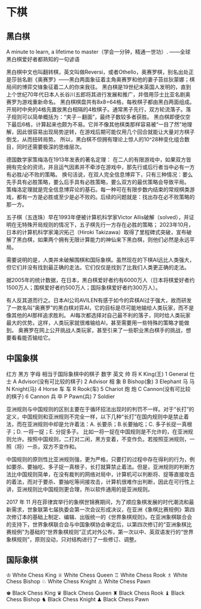 # 下棋

## 黑白棋

A minute to learn, a lifetime to master（学会一分钟，精通一世功）.
——全球黑白棋爱好者都熟知的一句谚语

黑白棋中文也叫翻转棋，英文叫做Reversi，或者Othello，奥赛罗棋，别名出处正是莎翁名剧《奥赛罗》——黑白两面象征着主角奥赛罗和他的妻子苔丝狄蒙娜；棋局间的博弈交锋象征着二人的你来我往。
黑白棋是19世纪末英国人发明的，直到上个世纪70年代日本人长谷川五郎将其进行发展和推广，并借用莎士比亚名剧奥赛罗为游戏重新命名。
黑白棋棋盘共有8x8=64格，每枚棋子都由黑白两面组成。开局时中央的4格先置放黑白相隔的4枚棋子。通常黑子先行，双方轮流落子。落子规则可以简单概括为：“夹子－翻面”，最终子数较多者获胜。
黑白棋即便仅空下最后6格，计算起来也颇为不易。它并不像其他棋类那样容易被“一目了然”地理解，因此很容易出现局势逆转，在游戏后期可能仅用几个回合就能让大量对方棋子倒戈，从而扭转局势。
所以，黑白棋不但拥有理论上惊人的10^28种变化组合数目，同时还需要极深的思维层次。

德国数学家策梅洛在1913年发表的著名定理：
在二人的有限游戏中，如果双方皆拥有完全的资讯，并且运气因素并不牵涉在游戏中，那先行或后行者当中必有一方有必胜/必不败的策略。
换句活说，在双人完全信息博弈下，只有三种情况：要么先手具有必胜策略，要么后手具有必胜策略，要么双方的最优策略会导致平局。
策梅洛定理就是完全信息博弈论的基石。每一种可在有限步数内结束的常规棋类游戏，都有一方是必胜或至少是必不败的。后续的问题就是：找出存在必不败策略的那一方。

五子棋（五连珠）早在1993年便被计算机科学家Victor Allis破解（solved），并证明在无特殊开局规则的情况下，五子棋先行一方存在必胜的策略；
2023年10月，日本的计算机科学家滝沢拓己（Hiroki Takizawa）取得了里程碑式突破，宣布破解了黑白棋，如果两个拥有无限计算能力的神仙来下黑白棋，则他们必然是永远平局。

需要说明的是，人类并未破解围棋和国际象棋。虽然现在的下棋AI远比人类强大，但它们并没有找到最正确的走法。它们仅仅是找到了比我们人类更正确的走法。

据2005年的统计数据，在日本，黑白棋爱好者约有6000万人（日本将棋爱好者约1500万人；围棋爱好者约500万人；国际象棋爱好者约300万人）。

有人反其道而行之。日本AI公司AVILEN有感于如今的弈棋AI过于强大，故而研发了一款名叫“奥赛罗”的黑白棋对弈AI，它的目标是尽可能地输给人类玩家，而不是像其他的AI那样追求胜利。
AI每次都选择对自己最不利的落子，同时给人类玩家最大的优势。这样，人类玩家就很难输给AI，甚至需要用一些特殊的策略才能做到。
奥赛罗在网上公开挑战人类玩家，甚至引来了一些职业黑白棋手的挑战，想要看看能否输给它。

## 中国象棋

红方 黑方 字母 相当于国际象棋中的棋子 数字 英文
帅 将 K King(王) 1 General
仕 士 A Advisor(没有可比较的棋子) 2 Advisor
相 象 B Bishop(象) 3 Elephant
马 马 N Knight(马) 4 Horse
车 车 R Rook(车) 5 Chariot
炮 炮 C Cannon(没有可比较的棋子) 6 Cannon
兵 卒 P Pawn(兵) 7 Soldier

亚洲规则与中国规则的区别主要在于循环招法出现时的判罚不一样。对于“长打”的定义，中国规则和亚洲规则不完全一样，以下几种“长打”在国内规则中是禁止着法，而在亚洲规则中却是允许着法：A. 长要杀；B.长要抽吃；C. 多子长捉一真根子；D. 一将一捉；E. 分捉多子。
比如一将一捉在中国规则是不允许的，在亚洲规则允许。按照中国规则，二打对二闲，黑方变着，不变作负。若按照亚洲规则，一照（将）一杀，双方不变作和。

中国规则的原则性比亚洲规则强，更为严格，只要打的过程中存在得利的行为，例如要杀、要抽吃、多子捉一真根子，长打就算禁止着法。但是，亚洲规则的判断方法比中国规则简单，在没有裁判的网络对局中，计算机可以判断将、捉等直接攻击的着法，而对于要杀、要抽吃等间接攻击，计算机很难作出判断，因此在可行性上讲，亚洲规则比中国规则更合理，所以软件通用的是亚洲规则。

2017 年 11 月在菲律宾举行的象棋世锦赛期间，为了顺应象棋发展的时代潮流和最新需求，世象联第七届执委会第一次会议形成决议，在亚洲《象棋比赛规例》第四次修订本的基础上制定、编辑、出版统一的《世界象棋规则》。在亚洲象棋联合会的支持下，世界象棋联合会与中国象棋协会审定后，以第四次修订的“亚洲象棋比赛规例”为基础的“世界象棋规则”正式对外公布，第一次以中、英双语发行的“世界象棋规则”，原则没动，只对结构进行了一些修订、调整。

## 国际象棋

♔ White Chess King
♕ White Chess Queen
♖ White Chess Rook
♗ White Chess Bishop
♘ White Chess Knight
♙ White Chess Pawn

♚ Black Chess King
♛ Black Chess Queen
♜ Black Chess Rook
♝ Black Chess Bishop
♞ Black Chess Knight
♟ Black Chess Pawn